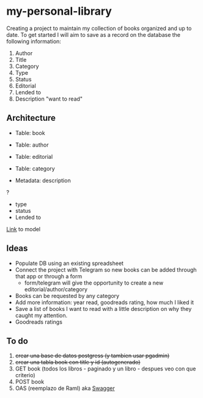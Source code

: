# my-personal-library

Creating a project to maintain my collection of books organized and up to date.
To get started I will aim to save as a record on the database the following information:

1. Author
2. Title
3. Category
4. Type
5. Status
6. Editorial
7. Lended to
8. Description "want to read"


## Architecture
- Table: book
- Table: author
- Table: editorial
- Table: category


- Metadata: description

?
- type
- status
- Lended to

[Link](https://docs.google.com/drawings/d/1ybq54FT78ehTOdaNTKfboluYVyNA8P2PUVOEWL2hjgo/edit) to model

## Ideas
- Populate DB using an existing spreadsheet
- Connect the project with Telegram so new books can be added through that app or through a form
  - form/telegram will give the opportunity to create a new editorial/author/category
- Books can be requested by any category
- Add more information: year read, goodreads rating, how much I liked it
- Save a list of books I want to read with a little description on why they caught my attention.
- Goodreads ratings

## To do
1. ~~crear una base de datos postgress (y tambien usar pgadmin)~~
2. ~~crear una tabla book con title y id (autogenerado)~~
3. GET book (todos los libros - paginado y un libro - despues veo con que criterio)
4. POST book
5. OAS (reemplazo de Raml) aka [Swagger](https://swagger.io/specification/#:~:text=The%20OpenAPI%20Specification%20(OAS)%20defines,or%20through%20network%20traffic%20inspection.)
